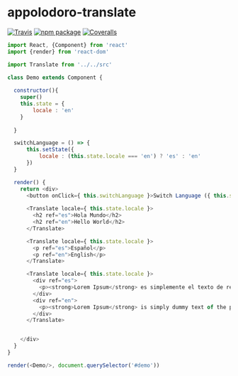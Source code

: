 # appolodoro-translate

[![Travis][build-badge]][build]
[![npm package][npm-badge]][npm]
[![Coveralls][coveralls-badge]][coveralls]

[build-badge]: https://img.shields.io/travis/user/repo/master.png?style=flat-square
[build]: https://travis-ci.org/user/repo

[npm-badge]: https://img.shields.io/npm/v/npm-package.png?style=flat-square
[npm]: https://www.npmjs.org/package/npm-package

[coveralls-badge]: https://img.shields.io/coveralls/user/repo/master.png?style=flat-square
[coveralls]: https://coveralls.io/github/user/repo

```js
import React, {Component} from 'react'
import {render} from 'react-dom'

import Translate from '../../src'

class Demo extends Component {
  
  constructor(){
    super()
    this.state = {
        locale : 'en'
    }
    
  }

  switchLanguage = () => {
      this.setState({
          locale : (this.state.locale === 'en') ? 'es' : 'en'
      })
  }

  render() {
    return <div>
      <button onClick={ this.switchLanguage }>Switch Language ({ this.state.locale })</button>
      
      <Translate locale={ this.state.locale }>
        <h2 ref="es">Hola Mundo</h2>
        <h2 ref="en">Hello World</h2>
      </Translate>      

      <Translate locale={ this.state.locale }>
        <p ref="es">Español</p>
        <p ref="en">English</p>
      </Translate>

      <Translate locale={ this.state.locale }>
        <div ref="es">
          <p><strong>Lorem Ipsum</strong> es simplemente el texto de relleno de las imprentas y archivos de texto. Lorem Ipsum ha sido el texto de relleno estándar de las industrias desde el año 1500, cuando un impresor (N. del T. persona que se dedica a la imprenta) desconocido usó una galería de textos y los mezcló de tal manera que logró hacer un libro de textos especimen. No sólo sobrevivió 500 años, sino que tambien ingresó como texto de relleno en documentos electrónicos, quedando esencialmente igual al original. Fue popularizado en los 60s con la creación de las hojas "Letraset", las cuales contenian pasajes de Lorem Ipsum, y más recientemente con software de autoedición, como por ejemplo Aldus PageMaker, el cual incluye versiones de Lorem Ipsum.</p>
        </div>
        <div ref="en">
          <p><strong>Lorem Ipsum</strong> is simply dummy text of the printing and typesetting industry. Lorem Ipsum has been the industry standard dummy text ever since the 1500s, when an unknown printer took a galley of type and scrambled it to make a type specimen book. It has survived not only five centuries, but also the leap into electronic typesetting, remaining essentially unchanged. It was popularised in the 1960s with the release of Letraset sheets containing Lorem Ipsum passages, and more recently with desktop publishing software like Aldus PageMaker including versions of Lorem Ipsum.</p>
        </div>
      </Translate>


    </div>
  }
}

render(<Demo/>, document.querySelector('#demo'))
```